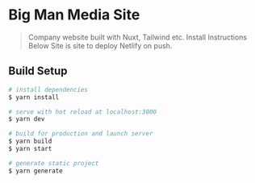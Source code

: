 # Big Man Media Site

> Company website built with Nuxt, Tailwind etc.
> Install Instructions Below
> Site is site to deploy Netlify on push.

## Build Setup

``` bash
# install dependencies
$ yarn install

# serve with hot reload at localhost:3000
$ yarn dev

# build for production and launch server
$ yarn build
$ yarn start

# generate static project
$ yarn generate
```

